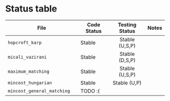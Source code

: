 # Status table

| File                        | Code Status  | Testing Status | Notes |
|-----------------------------|--------------|:--------------:|-------|
|`hopcroft_karp              `| Stable       | Stable (U,S,P) | |
|`micali_vazirani            `| Stable       | Stable (D,S,P) | |
|`maximum_matching           `| Stable       | Stable (U,S,P) | |
|`mincost_hungarian          `| Stable       | Stable (U,P)   | |
|`mincost_general_matching   `| TODO :(      |                | |
